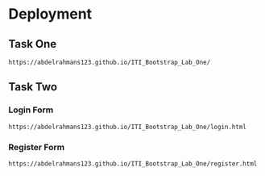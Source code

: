 # Deployment 
## Task One 
```url
https://abdelrahmans123.github.io/ITI_Bootstrap_Lab_One/
```
## Task Two 
### Login Form 
```url
https://abdelrahmans123.github.io/ITI_Bootstrap_Lab_One/login.html
```
### Register Form
```url
https://abdelrahmans123.github.io/ITI_Bootstrap_Lab_One/register.html
```
